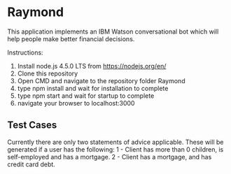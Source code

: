 # Raymond

This application implements an IBM Watson conversational bot which will help people make better financial decisions.

Instructions: <br>
1. Install node.js 4.5.0 LTS from https://nodejs.org/en/ <br>
2. Clone this repository<br>
3. Open CMD and navigate to the repository folder Raymond<br>
4. type npm install and wait for installation to complete<br>
5. type npm start and wait for startup to complete<br>
6. navigate your browser to localhost:3000<br>


## Test Cases
Currently there are only two statements of advice applicable. These will be generated if a user has the following:
1 - Client has more than 0 children, is self-employed and has a mortgage.
2 - Client has a mortgage, and has credit card debt.
